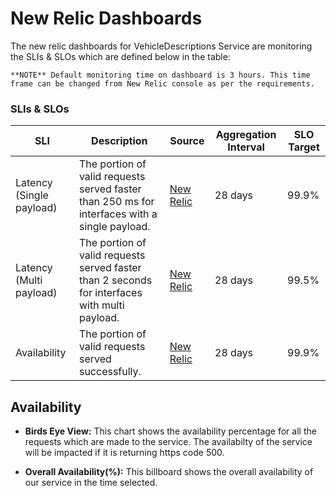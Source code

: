 # New Relic Dashboards

The new relic dashboards for VehicleDescriptions Service are monitoring the SLIs & SLOs which are defined below in the table:

`**NOTE** Default monitoring time on dashboard is 3 hours. This time frame can be changed from New Relic console as per the requirements.`

### SLIs & SLOs

| SLI         | Description                                          |Source                  |Aggregation Interval                 |SLO Target  |
| ----------- | -----------------------------------------------------|------------------------|-------------------------------------|------------|
| ​Latency (Single payload) | The portion of valid requests served faster than 250 ms for interfaces with a single payload. | [New Relic](https://onenr.io/07j9bYDrVQO)  | 28 days  | 99.9%  |
| ​Latency (Multi payload)  | The portion of valid requests served faster than 2 seconds for interfaces with multi payload. | [New Relic](https://onenr.io/0Zw06bea0jv)  | 28 days | 99.5%  |
| ​Availability  | The portion of valid requests served successfully.  | [New Relic](https://onenr.io/0BQ1pv3VKjx/) | 28 days  | 99.9%  |

## Availability

- **Birds Eye View:** This chart shows the availability percentage for all the requests which are made to the service. The availabilty of the service will be impacted if it is returning https code 500. 

- **Overall Availability(%):** This billboard shows the overall availability of our service in the time selected.
